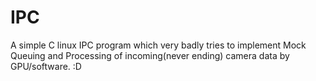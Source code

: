 # IPC
A simple C linux IPC program which very badly tries to implement Mock Queuing and Processing of incoming(never ending) camera data by GPU/software. :D

